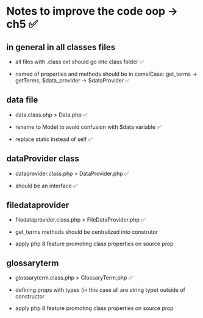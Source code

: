 # Notes to improve the code oop -> ch5 &#9989;

## in general in all classes files

- all files with .class ext should go into class folder &#9989;

- named of properties and methods should be in camelCase: get_terms -> getTerms, $data_provider -> $dataProvider &#9989;

## data file

- data.class.php > Data.php &#9989;

- rename to Model to avoid confusion with $data variable &#9989;

- replace static instead of self &#9989;

##  dataProvider class

- dataprovider.class.php > DataProvider.php &#9989;

- should be an interface  &#9989;

## filedataprovider

- filedataprovider.class.php > FileDataProvider.php &#9989;

- get_terms methods should be centralized into construtor

- apply php 8 feature promoting class properties on source prop


## glossaryterm

- glossaryterm.class.php > GlossaryTerm.php &#9989;

- defining props with types (in this case all are string type) outside of constructor 

- apply php 8 feature promoting class properties on source prop

